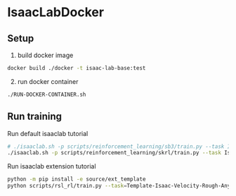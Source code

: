 # IsaacLabDocker

## Setup
1. build docker image
```bash
docker build ./docker -t isaac-lab-base:test
```
2. run docker container
```bash
./RUN-DOCKER-CONTAINER.sh
```


## Run training
Run default isaaclab tutorial
```bash
# ./isaaclab.sh -p scripts/reinforcement_learning/sb3/train.py --task Isaac-Cartpole-v0 --num_envs 64 --headless --video
./isaaclab.sh -p scripts/reinforcement_learning/skrl/train.py --task Isaac-Velocity-Rough-Unitree-Go2-v0 --num_envs 64 --headless --video
```

Run isaaclab extension tutorial
```bash
python -m pip install -e source/ext_template
python scripts/rsl_rl/train.py --task=Template-Isaac-Velocity-Rough-Anymal-D-v0 --headless --video
```
